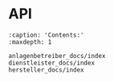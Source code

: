 # API
```{toctree}
:caption: 'Contents:'
:maxdepth: 1
   
anlagenbetreiber_docs/index
dienstleister_docs/index
hersteller_docs/index
```